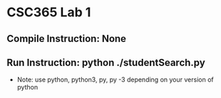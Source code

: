 # CSC365 Lab 1

## Compile Instruction: None

## Run Instruction: **python ./studentSearch.py**
  * Note: use python, python3, py, py -3 depending on your version of python
